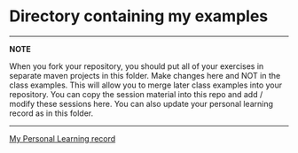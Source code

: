 # Directory containing my examples

---

**NOTE**

When you fork your repository, you should put all of your exercises in separate maven projects in this folder. 
Make changes here and NOT in the class examples.
This will allow you to merge later class examples into your repository.
You can copy the session material into this repo and add / modify these sessions here.
You can also update your personal learning record as in this folder.

---


[My Personal Learning record](../myPracticeCourseWork/personal_learning_record/personal_learning_record.md)

